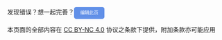 发现错误？想一起完善？<a id="btn-startedit" style="padding: 0.75em 1.25em; display: inline-block; line-height: 1; text-decoration: none; white-space: nowrap; cursor: pointer; border: 1px solid #6190e8; border-radius: 5px; background-color: #6190e8; color: #fff; outline: none; font-size: 0.75em;" href="#">编辑此页</a>

<script>
  function getQueryVariable(dft)
  {
    var reg = new RegExp('^#(.*)', 'i');
    var r = window.location.hash.match(reg);
    if (r[1] != '/')
    {
      return r[1] + '.md';
    }
    return dft;
  }
    // 等待DOM完全加载后再添加事件监听器
  document.addEventListener('DOMContentLoaded', (event) => {
      // 获取链接元素
      const link = document.getElementById('btn-startedit');

      // 检查链接是否存在以避免错误
      if (link) {
          // 为链接添加点击事件监听器
          link.addEventListener('click', (event) => {
              // 阻止链接的默认行为（例如导航到href所指向的URL）
              event.preventDefault();

              // 在链接被点击时执行的代码
              document.getElementById("btn-startedit").href = "https://github.com/HowCam/howcam.github.io/edit/master/docs" + getQueryVariable("/README.md");
          });
      } else {
          console.error('Link with id "btn-startedit" not found.');
      }
  });

</script>


本页面的全部内容在 [CC BY-NC 4.0](https://creativecommons.org/licenses/by-nc/4.0/legalcode.zh-hans) 协议之条款下提供，附加条款亦可能应用